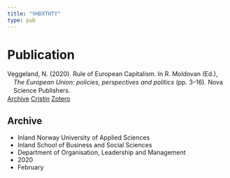 ```yaml
---
title: "VHDXTHTY"
type: pub
---
```

<h1>Publication</h1>
<article id="csl-bib-container-VHDXTHTY" class="csl-bib-container">
  <div class="csl-bib-body" style="line-height: 1.35; padding-left: 1em; text-indent:-1em;">
  <div class="csl-entry">Veggeland, N. (2020). Rule of European Capitalism. In R. Moldovan (Ed.), <i>The European Union: policies, perspectives and politics</i> (pp. 3&#x2013;16). Nova Science Publishers.</div>
</div>
  <div class="csl-bib-buttons">
    <a href="#taxonomy-article-VHDXTHTY" class="csl-bib-button">Archive</a>
    <a href alt="Cristin URL" class="csl-bib-button">Cristin</a>
    <a href alt="Zotero URL" class="csl-bib-button">Zotero</a>
  </div>
  <div id="csl-bib-meta-container-VHDXTHTY"></div>
</article>
<div id="csl-bib-meta-VHDXTHTY" class="csl-bib-meta">
  <article id="taxonomy-article-VHDXTHTY" class="taxonomy-article">
    <h1>Archive</h1>
    <ul>
      <li>Inland Norway University of Applied Sciences</li>
      <li>Inland School of Business and Social Sciences</li>
      <li>Department of Organisation, Leadership and Management</li>
      <li>2020</li>
      <li>February</li>
    </ul>
  </article>
</div>
